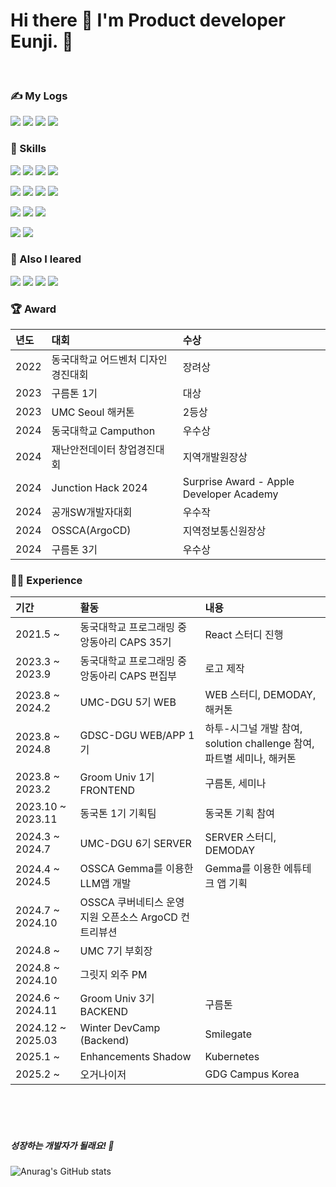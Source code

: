 # Hi there 👋 I'm Product developer Eunji. 🚀

<br>

### ✍️ My Logs
<img src="https://img.shields.io/badge/eunjeepi_20211-E4405F?style=flat-square&logo=Instagram&logoColor=white"/> <img src="https://img.shields.io/badge/bian87@dgu.ac.kr-EA4335?style=flat-square&logo=Gmail&logoColor=white"/> <img src="https://img.shields.io/badge/Eunji Jung-4A154B?style=flat-square&logo=Slack&logoColor=white"/> <img src="https://img.shields.io/badge/Eunji Jung-20C997?style=flat-square&logo=Velog&logoColor=white"/>

### 🎿 Skills
<img src="https://img.shields.io/badge/HTML5-E34F26?style=flat-square&logo=HTML5&logoColor=white"/> <img src="https://img.shields.io/badge/CSS-1572B6?style=flat-square&logo=CSS3&logoColor=white"/> <img src="https://img.shields.io/badge/JavaScript-F7DF1E?style=flat-square&logo=JavaScript&logoColor=white"/> <img src="https://img.shields.io/badge/TypeScript-3178C6?style=flat-square&logo=TypeScript&logoColor=white"/>

<img src="https://img.shields.io/badge/React-61DAFB?style=flat-square&logo=React&logoColor=white"/> <img src="https://img.shields.io/badge/ReactNative-0088CC?style=flat-square&logo=React&logoColor=white"/> <img src="https://img.shields.io/badge/Flutter-02569B?style=flat-square&logo=Flutter&logoColor=white"/> <img src="https://img.shields.io/badge/Next.js-000000?style=flat-square&logo=Next.js&logoColor=white"/>

<img src="https://img.shields.io/badge/Springboot-6DB33F?style=flat-square&logo=Springboot&logoColor=white"/> <img src="https://img.shields.io/badge/Flask-000000?style=flat-square&logo=Flask&logoColor=white"/> <img src="https://img.shields.io/badge/Mysql-4479A1?style=flat-square&logo=Mysql&logoColor=white"/>

<img src="https://img.shields.io/badge/AWS-232F3E?style=flat-square&logo=Amazon-AWS&logoColor=white"/> <img src="https://img.shields.io/badge/Docker-2496ED?style=flat-square&logo=Docker&logoColor=white"/>


### 📖 Also I leared
<img src="https://img.shields.io/badge/C-A8B9CC?style=flat-square&logo=C&logoColor=white"/> <img src="https://img.shields.io/badge/C++-00599C?style=flat-square&logo=C++&logoColor=white"/> <img src="https://img.shields.io/badge/Python-3776AB?style=flat-square&logo=Python&logoColor=white"/> <img src="https://img.shields.io/badge/Java-4479A1?style=flat-square&logo=Java&logoColor=white"/>

### 🏆 Award
|      년도       |          대회         |           수상         |                                                                                                              
| :------------------------------------------------------------------------------ | :--------------------------------------------------------------------------------------------------------------------------------------------------- | :--------------------------------------------------------------------------------------------------------------------------------------------------- |
|  2022  | 동국대학교 어드벤처 디자인 경진대회 | 장려상  | 
|  2023  | 구름톤 1기 | 대상  | 
|  2023  | UMC Seoul 해커톤 | 2등상  | 
|  2024  | 동국대학교 Camputhon | 우수상 | 
|  2024  | 재난안전데이터 창업경진대회 | 지역개발원장상  | 
|  2024  | Junction Hack 2024 | Surprise Award - Apple Developer Academy | 
|  2024  | 공개SW개발자대회 | 우수작 | 
|  2024  | OSSCA(ArgoCD) | 지역정보통신원장상 | 
|  2024  | 구름톤 3기 | 우수상 | 

### 🏃‍♀️ Experience
|      기간       |          활동         |           내용         |                                                                                                              
| :------------------------------------------------------------------------------ | :--------------------------------------------------------------------------------------------------------------------------------------------------- | :--------------------------------------------------------------------------------------------------------------------------------------------------- |
|  2021.5 ~  | 동국대학교 프로그래밍 중앙동아리 CAPS 35기 | React 스터디 진행  | 
|  2023.3 ~ 2023.9  | 동국대학교 프로그래밍 중앙동아리 CAPS 편집부 | 로고 제작  | 
|  2023.8 ~ 2024.2  | UMC-DGU 5기 WEB | WEB 스터디, DEMODAY, 해커톤  | 
|  2023.8 ~ 2024.8  | GDSC-DGU WEB/APP 1기 | 하투-시그널 개발 참여, solution challenge 참여, 파트별 세미나, 해커톤 | 
|  2023.8 ~ 2023.2  | Groom Univ 1기 FRONTEND | 구름톤, 세미나 | 
|  2023.10 ~ 2023.11  | 동국톤 1기 기획팀 | 동국톤 기획 참여 | 
|  2024.3 ~ 2024.7  | UMC-DGU 6기 SERVER | SERVER 스터디, DEMODAY | 
|  2024.4 ~ 2024.5  | OSSCA Gemma를 이용한 LLM앱 개발 | Gemma를 이용한 에튜테크 앱 기획 | 
|  2024.7 ~ 2024.10 | OSSCA 쿠버네티스 운영 지원 오픈소스 ArgoCD 컨트리뷰션 |  | 
|  2024.8 ~ | UMC 7기 부회장 |  | 
|  2024.8 ~ 2024.10 | 그릿지 외주 PM | | 
|  2024.6 ~ 2024.11  | Groom Univ 3기 BACKEND | 구름톤 | 
|  2024.12 ~ 2025.03  | Winter DevCamp (Backend) | Smilegate | 
|  2025.1 ~   | Enhancements Shadow | Kubernetes | 
|  2025.2 ~   | 오거나이저 | GDG Campus Korea | 

<br />

<br />
<br />


##### 성장하는 개발자가 될래요! 💪

![Anurag's GitHub stats](https://github-readme-stats.vercel.app/api?username=bianbbc87&show_icons=true&theme=radical)

<!--
**bianbbc87/bianbbc87** is a ✨ _special_ ✨ repository because its `README.md` (this file) appears on your GitHub profile.

Here are some ideas to get you started:

- 🔭 I’m currently working on ...
- 🌱 I’m currently learning ...
- 👯 I’m looking to collaborate on ...
- 🤔 I’m looking for help with ...
- 💬 Ask me about ...
- 📫 How to reach me: ...
- 😄 Pronouns: ...
- ⚡ Fun fact: ...
-->
